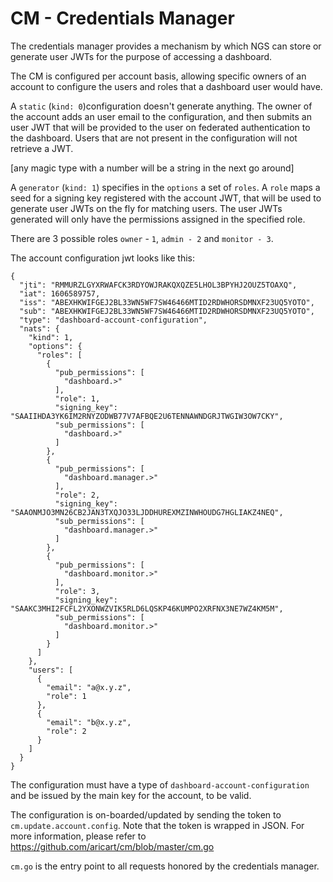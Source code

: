 # CM - Credentials Manager

The credentials manager provides a mechanism by which NGS can store or generate user JWTs for the purpose of accessing a dashboard.

The CM is configured per account basis, allowing specific owners of an account to configure the users and roles that a dashboard user would have.

A `static` (`kind: 0`)configuration doesn't generate anything. The owner of the account adds an user email to the configuration, and then submits an user JWT that will be provided to the user on federated authentication to the dashboard. Users that are not present in the configuration will not retrieve a JWT.

[any magic type with a number will be a string in the next go around]

A `generator` (`kind: 1`) specifies in the `options` a set of `roles`.
A `role` maps a seed for a signing key registered with the account JWT, that will be used to generate user JWTs on the fly for matching users. The user JWTs generated will only have the permissions assigned in the specified role.

There are 3 possible roles `owner` - `1`, `admin - 2` and `monitor - 3`.
 
The account configuration jwt looks like this:

```
{
  "jti": "RMMURZLGYXRWAFCK3RDYOWJRAKQXQZE5LHOL3BPYHJ2OUZ5TOAXQ",
  "iat": 1606589757,
  "iss": "ABEXHKWIFGEJ2BL33WN5WF7SW46466MTID2RDWHORSDMNXF23UQ5YOTO",
  "sub": "ABEXHKWIFGEJ2BL33WN5WF7SW46466MTID2RDWHORSDMNXF23UQ5YOTO",
  "type": "dashboard-account-configuration",
  "nats": {
    "kind": 1,
    "options": {
      "roles": [
        {
          "pub_permissions": [
            "dashboard.>"
          ],
          "role": 1,
          "signing_key": "SAAIIHDA3YK6IM2RNYZODWB77V7AFBQE2U6TENNAWNDGRJTWGIW3OW7CKY",
          "sub_permissions": [
            "dashboard.>"
          ]
        },
        {
          "pub_permissions": [
            "dashboard.manager.>"
          ],
          "role": 2,
          "signing_key": "SAAONMJO3MN26CB2JAN3TXQJO33LJDDHUREXMZINWHOUDG7HGLIAKZ4NEQ",
          "sub_permissions": [
            "dashboard.manager.>"
          ]
        },
        {
          "pub_permissions": [
            "dashboard.monitor.>"
          ],
          "role": 3,
          "signing_key": "SAAKC3MHI2FCFL2YXONWZVIK5RLD6LQSKP46KUMPO2XRFNX3NE7WZ4KM5M",
          "sub_permissions": [
            "dashboard.monitor.>"
          ]
        }
      ]
    },
    "users": [
      {
        "email": "a@x.y.z",
        "role": 1
      },
      {
        "email": "b@x.y.z",
        "role": 2
      }
    ]
  }
}
```

The configuration must have a type of `dashboard-account-configuration` and be issued by the main key for the account, to be valid.

The configuration is on-boarded/updated by sending the token to `cm.update.account.config`. Note that the token is wrapped in JSON. For more information, please refer to https://github.com/aricart/cm/blob/master/cm.go

`cm.go` is the entry point to all requests honored by the credentials manager.



